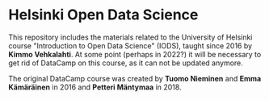 # Helsinki Open Data Science 

This repository includes the materials related to the University of Helsinki course "Introduction to Open Data Science" (IODS), taught since 2016 by <b>Kimmo Vehkalahti</b>. At some point (perhaps in 2022?) it will be necessary to get rid of DataCamp on this course, as it can not be updated anymore.

The original DataCamp course was created by <b>Tuomo Nieminen</b> and <b>Emma Kämäräinen</b> in 2016 and <b>Petteri Mäntymaa</b> in 2018.
